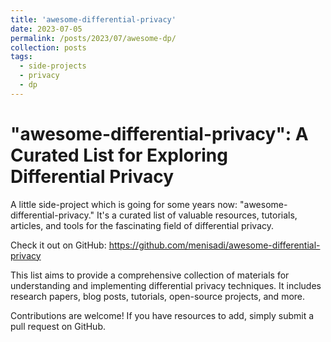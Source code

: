 ```yaml
---
title: 'awesome-differential-privacy'
date: 2023-07-05
permalink: /posts/2023/07/awesome-dp/
collection: posts
tags:
  - side-projects 
  - privacy 
  - dp 
---
```


# "awesome-differential-privacy": A Curated List for Exploring Differential Privacy

A little side-project which is going for some years now: "awesome-differential-privacy." It's a curated list of valuable resources, tutorials, articles, and tools for the fascinating field of differential privacy.

Check it out on GitHub: https://github.com/menisadi/awesome-differential-privacy

This list aims to provide a comprehensive collection of materials for understanding and implementing differential privacy techniques. It includes research papers, blog posts, tutorials, open-source projects, and more. 

Contributions are welcome! If you have resources to add, simply submit a pull request on GitHub. 


